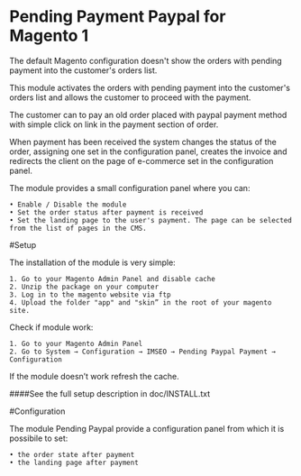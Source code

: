 # Pending Payment Paypal for Magento 1

The default Magento configuration doesn't show the orders with pending payment into the customer's orders list.

This module activates the orders with pending payment into the customer's orders list and allows the customer to proceed with the payment.

The customer can to pay an old order placed with paypal payment method with simple click on link in the payment section of order.

When payment has been received the system changes the status of the order, assigning one set in the configuration panel, creates the invoice and redirects the client on the page of e-commerce set in the configuration panel.

The module provides a small configuration panel where you can:
    
    • Enable / Disable the module
    • Set the order status after payment is received
    • Set the landing page to the user's payment. The page can be selected from the list of pages in the CMS.

#Setup

The installation of the module is very simple:

    1. Go to your Magento Admin Panel and disable cache
    2. Unzip the package on your computer
    3. Log in to the magento website via ftp
    4. Upload the folder "app" and "skin” in the root of your magento site.
 
Check if module work:

    1. Go to your Magento Admin Panel
    2. Go to System → Configuration → IMSEO → Pending Paypal Payment → Configuration
 
If the module doesn’t work refresh the cache.

####See the full setup description in doc/INSTALL.txt

#Configuration

The module Pending Paypal provide a configuration panel from which it is possibile to set:

    • the order state after payment
    • the landing page after payment
